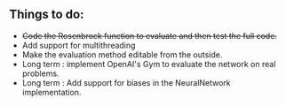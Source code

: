 ## Things to do:
- ~~Code the Rosenbrock function to evaluate and then test the full code.~~
- Add support for multithreading
- Make the evaluation method editable from the outside.
- Long term : implement OpenAI's Gym to evaluate the network on real problems.
- Long term : Add support for biases in the NeuralNetwork implementation.
